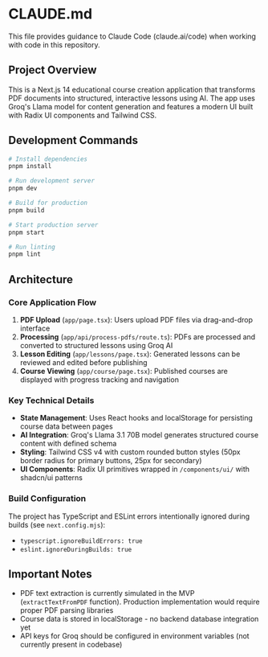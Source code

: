 # CLAUDE.md

This file provides guidance to Claude Code (claude.ai/code) when working with code in this repository.

## Project Overview

This is a Next.js 14 educational course creation application that transforms PDF documents into structured, interactive lessons using AI. The app uses Groq's Llama model for content generation and features a modern UI built with Radix UI components and Tailwind CSS.

## Development Commands

```bash
# Install dependencies
pnpm install

# Run development server
pnpm dev

# Build for production
pnpm build

# Start production server
pnpm start

# Run linting
pnpm lint
```

## Architecture

### Core Application Flow
1. **PDF Upload** (`app/page.tsx`): Users upload PDF files via drag-and-drop interface
2. **Processing** (`app/api/process-pdfs/route.ts`): PDFs are processed and converted to structured lessons using Groq AI
3. **Lesson Editing** (`app/lessons/page.tsx`): Generated lessons can be reviewed and edited before publishing
4. **Course Viewing** (`app/course/page.tsx`): Published courses are displayed with progress tracking and navigation

### Key Technical Details

- **State Management**: Uses React hooks and localStorage for persisting course data between pages
- **AI Integration**: Groq's Llama 3.1 70B model generates structured course content with defined schema
- **Styling**: Tailwind CSS v4 with custom rounded button styles (50px border radius for primary buttons, 25px for secondary)
- **UI Components**: Radix UI primitives wrapped in `/components/ui/` with shadcn/ui patterns

### Build Configuration

The project has TypeScript and ESLint errors intentionally ignored during builds (see `next.config.mjs`):
- `typescript.ignoreBuildErrors: true`
- `eslint.ignoreDuringBuilds: true`

## Important Notes

- PDF text extraction is currently simulated in the MVP (`extractTextFromPDF` function). Production implementation would require proper PDF parsing libraries
- Course data is stored in localStorage - no backend database integration yet
- API keys for Groq should be configured in environment variables (not currently present in codebase)